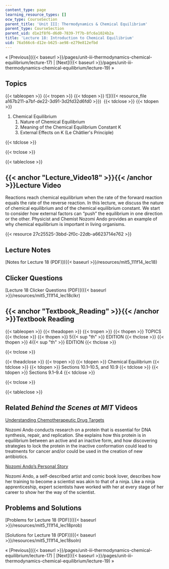 ```yaml
---
content_type: page
learning_resource_types: []
ocw_type: CourseSection
parent_title: 'Unit III: Thermodynamics & Chemical Equilibrium'
parent_type: CourseSection
parent_uid: d1e2f8f6-d6d0-7839-7f7b-8fc6a1024b2a
title: 'Lecture 18: Introduction to Chemical Equilibrium'
uid: 76a566c6-d12e-b625-ae98-e279e812efbd
---
```


« [Previous]({{< baseurl >}}/pages/unit-iii-thermodynamics-chemical-equilibrium/lecture-17) | [Next]({{< baseurl >}}/pages/unit-iii-thermodynamics-chemical-equilibrium/lecture-19) »

Topics
------

{{< tableopen >}}
{{< tropen >}}
{{< tdopen >}}
![]({{< resource_file a167b211-a7bf-de22-3d91-3d2fd32d6fd0 >}}) 
{{< tdclose >}}
{{< tdopen >}}


1.  Chemical Equilibrium
    1.  Nature of Chemical Equilibrium
    2.  Meaning of the Chemical Equilibrium Constant K
    3.  External Effects on K (Le Châtlier's Principle)


{{< tdclose >}}

{{< trclose >}}

{{< tableclose >}}

{{< anchor "Lecture_Video18" >}}{{< /anchor >}}Lecture Video
------------------------------------------------------------

Reactions reach chemical equilibrium when the rate of the forward reaction equals the rate of the reverse reaction. In this lecture, we discuss the nature of chemical equilibrium and of the chemical equilibrium constant. We start to consider how external factors can “push” the equilibrium in one direction or the other. Physicist and Chemist Nozomi Ando provides an example of why chemical equilibrium is important in living organisms.

{{< resource 27c25525-3bbd-2f0c-22db-a6623714e762 >}}

Lecture Notes
-------------

[Notes for Lecture 18 (PDF)]({{< baseurl >}}/resources/mit5_111f14_lec18)

Clicker Questions
-----------------

[Lecture 18 Clicker Questions (PDF)]({{< baseurl >}}/resources/mit5_111f14_lec18clkr)

{{< anchor "Textbook_Reading" >}}{{< /anchor >}}Textbook Reading
----------------------------------------------------------------

{{< tableopen >}}
{{< theadopen >}}
{{< tropen >}}
{{< thopen >}}
TOPICS
{{< thclose >}}
{{< thopen >}}
5{{< sup "th" >}} EDITION
{{< thclose >}}
{{< thopen >}}
4{{< sup "th" >}} EDITION
{{< thclose >}}

{{< trclose >}}

{{< theadclose >}}
{{< tropen >}}
{{< tdopen >}}
Chemical Equilibrium
{{< tdclose >}}
{{< tdopen >}}
Sections 10.1–10.5, and 10.9
{{< tdclose >}}
{{< tdopen >}}
Sections 9.1–9.4
{{< tdclose >}}

{{< trclose >}}

{{< tableclose >}}

Related _Behind the Scenes at MIT_ Videos
-----------------------------------------

[Understanding Chemotherapeutic Drug Targets](http://techtv.mit.edu/videos/24148-understanding-chemotherapeutic-drug-targets)

Nozomi Ando conducts research on a protein that is essential for DNA synthesis, repair, and replication. She explains how this protein is in equilibrium between an active and an inactive form, and how discovering strategies to lock the protein in the inactive conformation could lead to treatments for cancer and/or could be used in the creation of new antibiotics.

[Nozomi Ando’s Personal Story](http://techtv.mit.edu/videos/24147-nozomi-ando-s-personal-story)

Nozomi Ando, a self-described artist and comic book lover, describes how her training to become a scientist was akin to that of a ninja. Like a ninja apprenticeship, expert scientists have worked with her at every stage of her career to show her the way of the scientist.

Problems and Solutions
----------------------

[Problems for Lecture 18 (PDF)]({{< baseurl >}}/resources/mit5_111f14_lec18prob)

[Solutions for Lecture 18 (PDF)]({{< baseurl >}}/resources/mit5_111f14_lec18soln)

« [Previous]({{< baseurl >}}/pages/unit-iii-thermodynamics-chemical-equilibrium/lecture-17) | [Next]({{< baseurl >}}/pages/unit-iii-thermodynamics-chemical-equilibrium/lecture-19) »